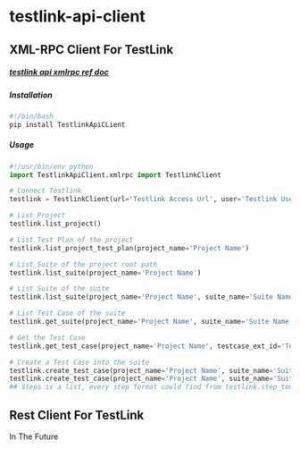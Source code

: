 # testlink-api-client

## XML-RPC Client For TestLink
##### [testlink api xmlrpc ref doc](https://github.com/TestLinkOpenSourceTRMS/testlink-code/blob/testlink_1_9/lib/api/xmlrpc/v1/xmlrpc.class.php)
##### Installation
```bash
#!/bin/bash
pip install TestlinkApiCLient
```
##### Usage
```python
#!/usr/bin/env python
import TestlinkApiClient.xmlrpc import TestlinkClient

# Connect Testlink
testlink = TestlinkClient(url='Testlink Access Url', user='Testlink Username', dev_key='Personal Api Key')

# List Project
testlink.list_project()

# List Test Plan of the project
testlink.list_project_test_plan(project_name='Project Name')

# List Suite of the project root path
testlink.list_suite(project_name='Project Name')

# List Suite of the suite
testlink.list_suite(project_name='Project Name', suite_name='Suite Name')

# List Test Case of the suite
testlink.get_suite(project_name='Project Name', suite_name='Suite Name')

# Get the Test Case
testlink.get_test_case(project_name='Project Name', testcase_ext_id='Testcase external ID')

# Create a Test Case into the suite 
testlink.create_test_case(project_name='Project Name', suite_name='Suite Name', testcase_name='Test Case Title') 
testlink.create_test_case(project_name='Project Name', suite_name='Suite Name', testcase_name='Test Case Title', summary='Test Case Summary', steps='Test Case Steps')
## Steps is a list, every step format could find from testlink.step_template
```

## Rest Client For TestLink
In The Future
